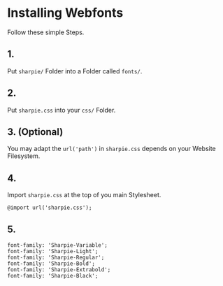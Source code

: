 # Installing Webfonts
Follow these simple Steps.

## 1.
Put `sharpie/` Folder into a Folder called `fonts/`.

## 2.
Put `sharpie.css` into your `css/` Folder.

## 3. (Optional)
You may adapt the `url('path')` in `sharpie.css` depends on your Website Filesystem.

## 4.
Import `sharpie.css` at the top of you main Stylesheet.

```
@import url('sharpie.css');
```

## 5.


```
font-family: 'Sharpie-Variable';
font-family: 'Sharpie-Light';
font-family: 'Sharpie-Regular';
font-family: 'Sharpie-Bold';
font-family: 'Sharpie-Extrabold';
font-family: 'Sharpie-Black';
```

